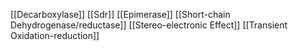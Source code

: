 [[Decarboxylase]]
[[Sdr]]
[[Epimerase]]
[[Short-chain Dehydrogenase/reductase]]
[[Stereo-electronic Effect]]
[[Transient Oxidation-reduction]]
